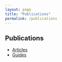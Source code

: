 ```yaml
---
layout: page
title: "Publications"
permalink: /publications
---
```

## Publications


* [Articles](/publications-articles)
* [Guides](/publications-guides)
